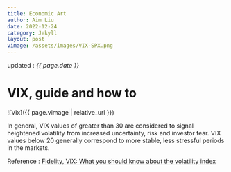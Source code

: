 ```yaml
---
title: Economic Art
author: Aim Liu
date: 2022-12-24
category: Jekyll
layout: post
vimage: /assets/images/VIX-SPX.png
---
```


updated : _{{ page.date }}_


# VIX, guide and how to

![Vix]({{ page.vimage | relative_url }})

In general, VIX values of greater than 30 are considered to signal heightened volatility from increased uncertainty, risk and investor fear. VIX values below 20 generally correspond to more stable, less stressful periods in the markets.

Reference : [Fidelity, VIX: What you should know about the volatility index](https://1drv.ms/b/s!AmbDG-m_6ot_ipwsMidX25xkO9p2jQ?e=7NHyLh)